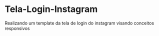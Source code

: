 # Tela-Login-Instagram

Realizando um template da tela de login do instagram visando conceitos responsivos
